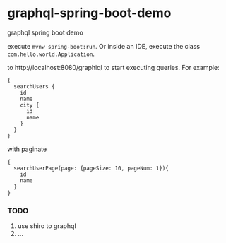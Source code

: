 # graphql-spring-boot-demo
graphql spring boot demo

execute `mvnw spring-boot:run`. Or inside an IDE, execute the class `com.hello.world.Application`.

to http://localhost:8080/graphiql to start executing queries. For example:

```
{
  searchUsers {
    id
    name
    city {
      id
      name
    }
  }
}
```

with paginate

```
{
  searchUserPage(page: {pageSize: 10, pageNum: 1}){
    id
    name
  }
}
```

### TODO

1. use shiro to graphql
2. ...
